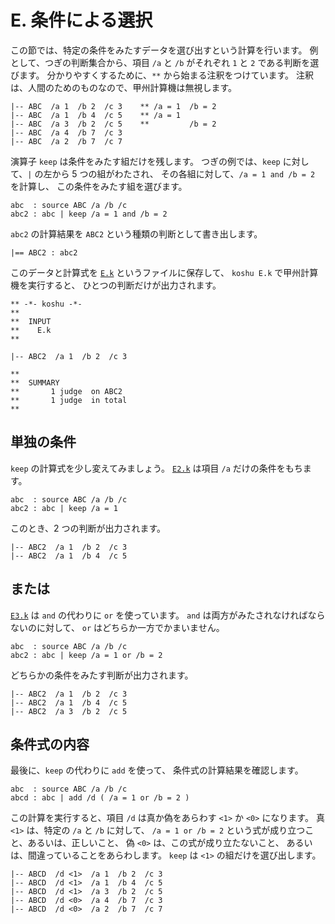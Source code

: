 # E. 条件による選択


この節では、特定の条件をみたすデータを選び出すという計算を行います。
例として、つぎの判断集合から、項目 `/a` と `/b`
がそれぞれ `1` と `2` である判断を選びます。
分かりやすくするために、`**` から始まる注釈をつけています。
注釈は、人間のためのものなので、甲州計算機は無視します。

```text
|-- ABC  /a 1  /b 2  /c 3    ** /a = 1  /b = 2
|-- ABC  /a 1  /b 4  /c 5    ** /a = 1
|-- ABC  /a 3  /b 2  /c 5    **         /b = 2
|-- ABC  /a 4  /b 7  /c 3
|-- ABC  /a 2  /b 7  /c 7
```

演算子 `keep` は条件をみたす組だけを残します。
つぎの例では、`keep` に対して、`|` の左から 5 つの組がわたされ、
その各組に対して、`/a = 1 and /b = 2` を計算し、
この条件をみたす組を選びます。

```text
abc  : source ABC /a /b /c
abc2 : abc | keep /a = 1 and /b = 2
```

`abc2` の計算結果を `ABC2` という種類の判断として書き出します。

```text
|== ABC2 : abc2
```

このデータと計算式を [`E.k`][E.k] というファイルに保存して、
`koshu E.k` で甲州計算機を実行すると、
ひとつの判断だけが出力されます。

```text
** -*- koshu -*-
**  
**  INPUT
**    E.k
**    

|-- ABC2  /a 1  /b 2  /c 3

**  
**  SUMMARY
**       1 judge  on ABC2
**       1 judge  in total
**
```


## 単独の条件

`keep` の計算式を少し変えてみましょう。
[`E2.k`][E2.k] は項目 `/a` だけの条件をもちます。

```text
abc  : source ABC /a /b /c
abc2 : abc | keep /a = 1
```

このとき、2 つの判断が出力されます。

```text
|-- ABC2  /a 1  /b 2  /c 3
|-- ABC2  /a 1  /b 4  /c 5
```


## または

[`E3.k`][E3.k] は `and` の代わりに `or` を使っています。
`and` は両方がみたされなければならないのに対して、
`or` はどちらか一方でかまいません。

```text
abc  : source ABC /a /b /c
abc2 : abc | keep /a = 1 or /b = 2
```

どちらかの条件をみたす判断が出力されます。

```text
|-- ABC2  /a 1  /b 2  /c 3
|-- ABC2  /a 1  /b 4  /c 5
|-- ABC2  /a 3  /b 2  /c 5
```


## 条件式の内容

最後に、`keep` の代わりに `add` を使って、
条件式の計算結果を確認します。

```text
abc  : source ABC /a /b /c
abcd : abc | add /d ( /a = 1 or /b = 2 )
```

この計算を実行すると、項目 `/d` は真か偽をあらわす
`<1>` か `<0>` になります。
真 `<1>` は、特定の `/a` と `/b` に対して、
`/a = 1 or /b = 2` という式が成り立つこと、あるいは、正しいこと、
偽 `<0>` は、この式が成り立たないこと、
あるいは、間違っていることをあらわします。
`keep` は `<1>` の組だけを選び出します。

```text
|-- ABCD  /d <1>  /a 1  /b 2  /c 3
|-- ABCD  /d <1>  /a 1  /b 4  /c 5
|-- ABCD  /d <1>  /a 3  /b 2  /c 5
|-- ABCD  /d <0>  /a 4  /b 7  /c 3
|-- ABCD  /d <0>  /a 2  /b 7  /c 7
```


[E.k]:  ../E/E.k
[E2.k]: ../E/E2.k
[E3.k]: ../E/E3.k
[E4.k]: ../E/E4.k

